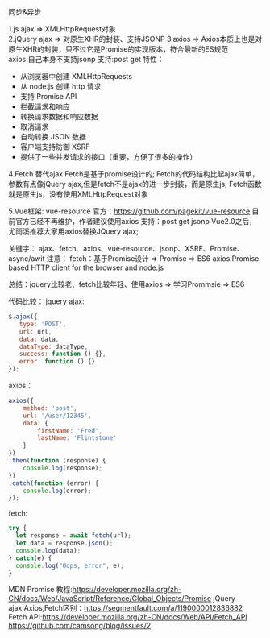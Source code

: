 同步&异步

1.js      ajax  =>   XMLHttpRequest对象     
2.jQuery  ajax  =>   对原生XHR的封装、支持JSONP
3.axios         =>   Axios本质上也是对原生XHR的封装，只不过它是Promise的实现版本，符合最新的ES规范    
                     axios:自己本身不支持jsonp
                     支持:post get
特性：
- 从浏览器中创建 XMLHttpRequests
- 从 node.js 创建 http 请求
- 支持 Promise API
- 拦截请求和响应
- 转换请求数据和响应数据
- 取消请求
- 自动转换 JSON 数据
- 客户端支持防御 XSRF
- 提供了一些并发请求的接口（重要，方便了很多的操作）

4.Fetch   替代ajax
  Fetch是基于promise设计的;
  Fetch的代码结构比起ajax简单，参数有点像jQuery ajax,但是fetch不是ajax的进一步封装，而是原生js;
  Fetch函数就是原生js，没有使用XMLHttpRequest对象

5.Vue框架:
vue-resource
    官方：https://github.com/pagekit/vue-resource
    目前官方已经不再维护，作者建议使用axios
    支持：post get jsonp
Vue2.0之后，尤雨溪推荐大家用axios替换JQuery ajax;


关键字：
ajax、fetch、axios、vue-resource、jsonp、XSRF、Promise、async/awit
注意：
fetch：基于Promise设计 => Promise => ES6
axios:Promise based HTTP client for the browser and node.js

总结：jquery比较老、fetch比较年轻、使用axios => 学习Prommsie => ES6


代码比较：
jquery ajax:
```javascript
$.ajax({
   type: 'POST',
   url: url,
   data: data,
   dataType: dataType,
   success: function () {},
   error: function () {}
});
```
axios：
```javascript
axios({
    method: 'post',
    url: '/user/12345',
    data: {
        firstName: 'Fred',
        lastName: 'Flintstone'
    }
})
.then(function (response) {
    console.log(response);
})
.catch(function (error) {
    console.log(error);
});
```
fetch:
```javascript
try {
  let response = await fetch(url);
  let data = response.json();
  console.log(data);
} catch(e) {
  console.log("Oops, error", e);
}
```


MDN Promise 教程:https://developer.mozilla.org/zh-CN/docs/Web/JavaScript/Reference/Global_Objects/Promise
jQuery ajax,Axios,Fetch区别：https://segmentfault.com/a/1190000012836882
Fetch API:https://developer.mozilla.org/zh-CN/docs/Web/API/Fetch_API
https://github.com/camsong/blog/issues/2